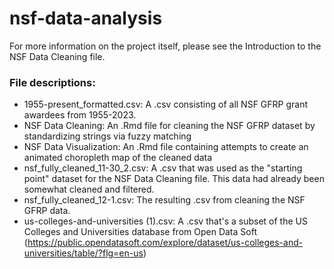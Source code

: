 # nsf-data-analysis

For more information on the project itself, please see the Introduction to the NSF Data Cleaning file.

### File descriptions:
* 1955-present_formatted.csv: A .csv consisting of all NSF GFRP grant awardees from 1955-2023.
* NSF Data Cleaning: An .Rmd file for cleaning the NSF GFRP dataset by standardizing strings via fuzzy matching
* NSF Data Visualization: An .Rmd file containing attempts to create an animated choropleth map of the cleaned data
* nsf_fully_cleaned_11-30_2.csv: A .csv that was used as the "starting point" dataset for the NSF Data Cleaning file. This data had already been somewhat cleaned and filtered.
* nsf_fully_cleaned_12-1.csv: The resulting .csv from cleaning the NSF GFRP data.
* us-colleges-and-universities (1).csv: A .csv that's a subset of the US Colleges and Universities database from Open Data Soft (https://public.opendatasoft.com/explore/dataset/us-colleges-and-universities/table/?flg=en-us)

